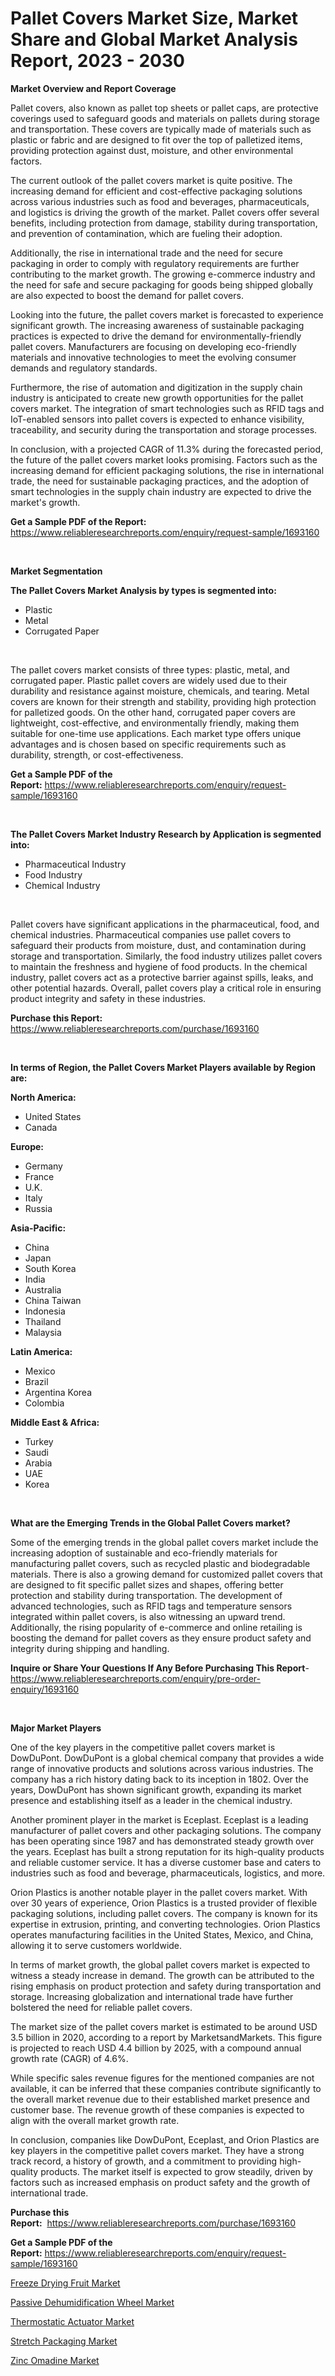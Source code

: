 <p><h1>Pallet Covers Market Size, Market Share and Global Market Analysis Report, 2023 - 2030</h1></p><p><strong>Market Overview and Report Coverage</strong></p>
<p><p>Pallet covers, also known as pallet top sheets or pallet caps, are protective coverings used to safeguard goods and materials on pallets during storage and transportation. These covers are typically made of materials such as plastic or fabric and are designed to fit over the top of palletized items, providing protection against dust, moisture, and other environmental factors.</p><p>The current outlook of the pallet covers market is quite positive. The increasing demand for efficient and cost-effective packaging solutions across various industries such as food and beverages, pharmaceuticals, and logistics is driving the growth of the market. Pallet covers offer several benefits, including protection from damage, stability during transportation, and prevention of contamination, which are fueling their adoption.</p><p>Additionally, the rise in international trade and the need for secure packaging in order to comply with regulatory requirements are further contributing to the market growth. The growing e-commerce industry and the need for safe and secure packaging for goods being shipped globally are also expected to boost the demand for pallet covers.</p><p>Looking into the future, the pallet covers market is forecasted to experience significant growth. The increasing awareness of sustainable packaging practices is expected to drive the demand for environmentally-friendly pallet covers. Manufacturers are focusing on developing eco-friendly materials and innovative technologies to meet the evolving consumer demands and regulatory standards.</p><p>Furthermore, the rise of automation and digitization in the supply chain industry is anticipated to create new growth opportunities for the pallet covers market. The integration of smart technologies such as RFID tags and IoT-enabled sensors into pallet covers is expected to enhance visibility, traceability, and security during the transportation and storage processes.</p><p>In conclusion, with a projected CAGR of 11.3% during the forecasted period, the future of the pallet covers market looks promising. Factors such as the increasing demand for efficient packaging solutions, the rise in international trade, the need for sustainable packaging practices, and the adoption of smart technologies in the supply chain industry are expected to drive the market's growth.</p></p>
<p><strong>Get a Sample PDF of the Report:</strong> <a href="https://www.reliableresearchreports.com/enquiry/request-sample/1693160">https://www.reliableresearchreports.com/enquiry/request-sample/1693160</a></p>
<p>&nbsp;</p>
<p><strong>Market Segmentation</strong></p>
<p><strong>The Pallet Covers Market Analysis by types is segmented into:</strong></p>
<p><ul><li>Plastic</li><li>Metal</li><li>Corrugated Paper</li></ul></p>
<p>&nbsp;</p>
<p><p>The pallet covers market consists of three types: plastic, metal, and corrugated paper. Plastic pallet covers are widely used due to their durability and resistance against moisture, chemicals, and tearing. Metal covers are known for their strength and stability, providing high protection for palletized goods. On the other hand, corrugated paper covers are lightweight, cost-effective, and environmentally friendly, making them suitable for one-time use applications. Each market type offers unique advantages and is chosen based on specific requirements such as durability, strength, or cost-effectiveness.</p></p>
<p><strong>Get a Sample PDF of the Report:</strong>&nbsp;<a href="https://www.reliableresearchreports.com/enquiry/request-sample/1693160">https://www.reliableresearchreports.com/enquiry/request-sample/1693160</a></p>
<p>&nbsp;</p>
<p><strong>The Pallet Covers Market Industry Research by Application is segmented into:</strong></p>
<p><ul><li>Pharmaceutical Industry</li><li>Food Industry</li><li>Chemical Industry</li></ul></p>
<p>&nbsp;</p>
<p><p>Pallet covers have significant applications in the pharmaceutical, food, and chemical industries. Pharmaceutical companies use pallet covers to safeguard their products from moisture, dust, and contamination during storage and transportation. Similarly, the food industry utilizes pallet covers to maintain the freshness and hygiene of food products. In the chemical industry, pallet covers act as a protective barrier against spills, leaks, and other potential hazards. Overall, pallet covers play a critical role in ensuring product integrity and safety in these industries.</p></p>
<p><strong>Purchase this Report:</strong>&nbsp; <a href="https://www.reliableresearchreports.com/purchase/1693160">https://www.reliableresearchreports.com/purchase/1693160</a></p>
<p>&nbsp;</p>
<p><strong>In terms of Region, the Pallet Covers Market Players available by Region are:</strong></p>
<p>
    <p> <strong> North America: </strong>
        <ul>
            <li>United States</li>
            <li>Canada</li>
        </ul>
        </p> 
    <p> <strong> Europe: </strong>
        <ul>
            <li>Germany</li>
            <li>France</li>
            <li>U.K.</li>
            <li>Italy</li>
            <li>Russia</li>
        </ul>
        </p> 
    <p> <strong> Asia-Pacific: </strong>
        <ul>
            <li>China</li>
            <li>Japan</li>
            <li>South Korea</li>
            <li>India</li>
            <li>Australia</li>
            <li>China Taiwan</li>
            <li>Indonesia</li>
            <li>Thailand</li>
            <li>Malaysia</li>
        </ul>
        </p> 
    <p> <strong> Latin America: </strong>
        <ul>
            <li>Mexico</li>
            <li>Brazil</li>
            <li>Argentina Korea</li>
            <li>Colombia</li>
        </ul>
        </p> 
    <p> <strong> Middle East & Africa: </strong>
        <ul>
            <li>Turkey</li>
            <li>Saudi</li>
            <li>Arabia</li>
            <li>UAE</li>
            <li>Korea</li>
        </ul>
    </p>
    </p>
<p>&nbsp;</p>
<p><strong>What are the Emerging Trends in the Global Pallet Covers market?</strong></p>
<p><p>Some of the emerging trends in the global pallet covers market include the increasing adoption of sustainable and eco-friendly materials for manufacturing pallet covers, such as recycled plastic and biodegradable materials. There is also a growing demand for customized pallet covers that are designed to fit specific pallet sizes and shapes, offering better protection and stability during transportation. The development of advanced technologies, such as RFID tags and temperature sensors integrated within pallet covers, is also witnessing an upward trend. Additionally, the rising popularity of e-commerce and online retailing is boosting the demand for pallet covers as they ensure product safety and integrity during shipping and handling.</p></p>
<p><strong>Inquire or Share Your Questions If Any Before Purchasing This Report</strong>- <a href="https://www.reliableresearchreports.com/enquiry/pre-order-enquiry/1693160">https://www.reliableresearchreports.com/enquiry/pre-order-enquiry/1693160</a></p>
<p>&nbsp;</p>
<p><strong>Major Market Players</strong></p>
<p><p>One of the key players in the competitive pallet covers market is DowDuPont. DowDuPont is a global chemical company that provides a wide range of innovative products and solutions across various industries. The company has a rich history dating back to its inception in 1802. Over the years, DowDuPont has shown significant growth, expanding its market presence and establishing itself as a leader in the chemical industry.</p><p>Another prominent player in the market is Eceplast. Eceplast is a leading manufacturer of pallet covers and other packaging solutions. The company has been operating since 1987 and has demonstrated steady growth over the years. Eceplast has built a strong reputation for its high-quality products and reliable customer service. It has a diverse customer base and caters to industries such as food and beverage, pharmaceuticals, logistics, and more.</p><p>Orion Plastics is another notable player in the pallet covers market. With over 30 years of experience, Orion Plastics is a trusted provider of flexible packaging solutions, including pallet covers. The company is known for its expertise in extrusion, printing, and converting technologies. Orion Plastics operates manufacturing facilities in the United States, Mexico, and China, allowing it to serve customers worldwide.</p><p>In terms of market growth, the global pallet covers market is expected to witness a steady increase in demand. The growth can be attributed to the rising emphasis on product protection and safety during transportation and storage. Increasing globalization and international trade have further bolstered the need for reliable pallet covers.</p><p>The market size of the pallet covers market is estimated to be around USD 3.5 billion in 2020, according to a report by MarketsandMarkets. This figure is projected to reach USD 4.4 billion by 2025, with a compound annual growth rate (CAGR) of 4.6%.</p><p>While specific sales revenue figures for the mentioned companies are not available, it can be inferred that these companies contribute significantly to the overall market revenue due to their established market presence and customer base. The revenue growth of these companies is expected to align with the overall market growth rate.</p><p>In conclusion, companies like DowDuPont, Eceplast, and Orion Plastics are key players in the competitive pallet covers market. They have a strong track record, a history of growth, and a commitment to providing high-quality products. The market itself is expected to grow steadily, driven by factors such as increased emphasis on product safety and the growth of international trade.</p></p>
<p><strong>Purchase this Report:</strong>&nbsp;&nbsp;<a href="https://www.reliableresearchreports.com/purchase/1693160">https://www.reliableresearchreports.com/purchase/1693160</a></p>
<p></p>
<p><strong>Get a Sample PDF of the Report:</strong>&nbsp;<a href="https://www.reliableresearchreports.com/enquiry/request-sample/1693160">https://www.reliableresearchreports.com/enquiry/request-sample/1693160</a></p>
<p><p><a href="https://medium.com/@elvirabogdani08/freeze-drying-fruit-market-analysis-and-sze-forecasted-for-period-from-2023-to-2030-bf3650a1c3da">Freeze Drying Fruit Market</a></p><p><a href="https://medium.com/@freedayundt/analyzing-passive-dehumidification-wheel-market-global-industry-perspective-and-forecast-2023-to-362b94f038fe">Passive Dehumidification Wheel Market</a></p><p><a href="https://medium.com/@blow.allow.stir/thermostatic-actuator-market-size-market-outlook-and-market-forecast-2023-to-2030-4e495fbb36cc">Thermostatic Actuator Market</a></p><p><a href="https://github.com/aashishrp/Market-Research-Report-List-1/blob/main/stretch-packaging-market.md">Stretch Packaging Market</a></p><p><a href="https://github.com/rahu1506/Market-Research-Report-List-1/blob/main/zinc-omadine-market.md">Zinc Omadine Market</a></p></p>